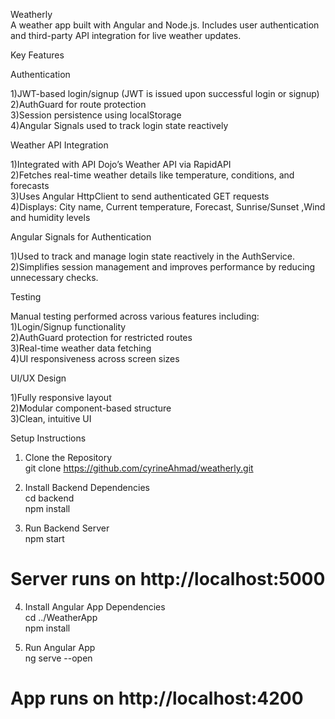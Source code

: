 Weatherly  
A weather app built with Angular and Node.js. Includes user authentication and third-party API integration for live weather updates.  

Key Features  

Authentication  

1)JWT-based login/signup (JWT is issued upon successful login or signup)  
2)AuthGuard for route protection  
3)Session persistence using localStorage  
4)Angular Signals used to track login state reactively  

Weather API Integration    

1)Integrated with API Dojo’s Weather API via RapidAPI   
2)Fetches real-time weather details like temperature, conditions, and forecasts  
3)Uses Angular HttpClient to send authenticated GET requests  
4)Displays: City name, Current temperature, Forecast, Sunrise/Sunset ,Wind and humidity levels  

Angular Signals for Authentication    

1)Used to track and manage login state reactively in the AuthService.  
2)Simplifies session management and improves performance by reducing unnecessary checks.    

Testing    

Manual testing performed across various features including:  
1)Login/Signup functionality  
2)AuthGuard protection for restricted routes  
3)Real-time weather data fetching  
4)UI responsiveness across screen sizes    

UI/UX Design    

1)Fully responsive layout  
2)Modular component-based structure  
3)Clean, intuitive UI    

Setup Instructions  
1. Clone the Repository  
git clone https://github.com/cyrineAhmad/weatherly.git    

2. Install Backend Dependencies  
cd backend  
npm install    

3. Run Backend Server  
npm start 
# Server runs on http://localhost:5000    

4. Install Angular App Dependencies  
cd ../WeatherApp  
npm install    

5. Run Angular App  
ng serve --open  
# App runs on http://localhost:4200  
